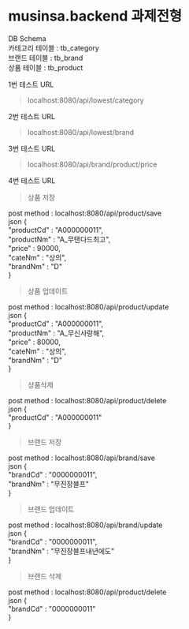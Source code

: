 # musinsa.backend 과제전형  

DB Schema  
카테고리 테이블 : tb_category  
브랜드 테이블 : tb_brand  
상품 테이블 : tb_product  

1번 테스트 URL   
> localhost:8080/api/lowest/category  

2번 테스트 URL  
> localhost:8080/api/lowest/brand   

3번 테스트 URL  
> localhost:8080/api/brand/product/price  

4번 테스트 URL
> 상품 저장
  
  post method : localhost:8080/api/product/save  
  json {  
    "productCd" : "A000000011",  
    "productNm" : "A_무탠다드최고",  
     "price" : 90000,  
    "cateNm" : "상의",  
    "brandNm" : "D"  
}  

> 상품 업데이트

  post method : localhost:8080/api/product/update  
  json {  
    "productCd" : "A000000011",  
    "productNm" : "A_무신사랑해",  
     "price" : 80000,  
    "cateNm" : "상의",  
    "brandNm" : "D"  
}  

>상품삭제

  post method : localhost:8080/api/product/delete  
  json {  
    "productCd" : "A000000011"  
  }  
  
>브랜드 저장

  post method : localhost:8080/api/brand/save  
  json {  
    "brandCd" : "0000000011",  
    "brandNm" : "무진장블프"  
  }  
>브랜드 업데이트

  post method : localhost:8080/api/brand/update  
  json {  
   "brandCd" : "0000000011",  
    "brandNm" : "무진장블프내년에도"  
  }  
  
>브랜드 삭제
  
  post method : localhost:8080/api/product/delete  
  json {  
    "brandCd" : "0000000011"  
  }  
